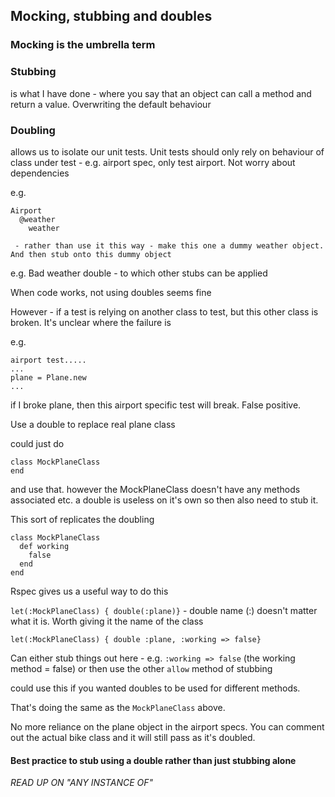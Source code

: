 ## Mocking, stubbing and doubles

### Mocking is the umbrella term

### Stubbing
is what I have done - where you say that an object can call a method and return a value.  Overwriting the default behaviour

### Doubling
allows us to isolate our unit tests.
Unit tests should only rely on behaviour of class under test - e.g. airport spec, only test airport.  Not worry about dependencies

e.g.
```
Airport
  @weather
    weather
```
     - rather than use it this way - make this one a dummy weather object.  And then stub onto this dummy object

e.g. Bad weather double - to which other stubs can be applied

When code works, not using doubles seems fine

However - if a test is relying on another class to test, but this other class is broken.  It's unclear where the failure is

e.g.
```
airport test.....
...
plane = Plane.new
...
```

if I broke plane, then this airport specific test will break.  False positive.

Use a double to replace real plane class

could just do
```
class MockPlaneClass
end
```
and use that.  however the MockPlaneClass doesn't have any methods associated etc.  a double is useless on it's own so then also need to stub it.

This sort of replicates the doubling

```
class MockPlaneClass
  def working
    false
  end
end
```

Rspec gives us a useful way to do this

`let(:MockPlaneClass) { double(:plane)}`     - double name (:<name>) doesn't matter what it is.  Worth giving it the name of the class

`let(:MockPlaneClass) { double :plane, :working => false}`

Can either stub things out here - e.g. `:working => false` (the working method = false) or then use the other `allow` method of stubbing

could use this if you wanted doubles to be used for different methods.

That's doing the same as the `MockPlaneClass` above.

No more reliance on the plane object in the airport specs.  You can comment out the actual bike class and it will still pass as it's doubled.

#### Best practice to stub using a double rather than just stubbing alone



_READ UP ON "ANY INSTANCE OF"_
